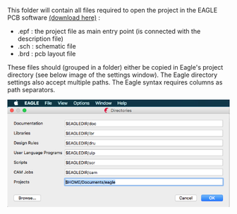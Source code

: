 This folder will contain all files required to open the project in the EAGLE PCB software [(download here)](http://www.autodesk.com/products/eagle/free-download) :

 - .epf : the project file as main entry point (is connected with the description file)
 - .sch : schematic file
 - .brd : pcb layout file

 These files should (grouped in a folder) either be copied in Eagle's project directory (see below image of the settings window). The Eagle directory settings also accept multiple paths. The Eagle syntax requires columns as path separators.

![Directory settings](../images/menu_Options-Directories.png)
